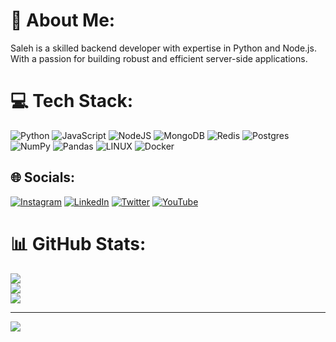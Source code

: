 # 💫 About Me:
Saleh is a skilled backend developer with expertise in Python and Node.js. With a passion for building robust and efficient server-side applications.


# 💻 Tech Stack:
![Python](https://img.shields.io/badge/python-3670A0?style=for-the-badge&logo=python&logoColor=ffdd54) ![JavaScript](https://img.shields.io/badge/javascript-%23323330.svg?style=for-the-badge&logo=javascript&logoColor=%23F7DF1E) ![NodeJS](https://img.shields.io/badge/node.js-6DA55F?style=for-the-badge&logo=node.js&logoColor=white) ![MongoDB](https://img.shields.io/badge/MongoDB-%234ea94b.svg?style=for-the-badge&logo=mongodb&logoColor=white) ![Redis](https://img.shields.io/badge/redis-%23DD0031.svg?style=for-the-badge&logo=redis&logoColor=white) ![Postgres](https://img.shields.io/badge/postgres-%23316192.svg?style=for-the-badge&logo=postgresql&logoColor=white) ![NumPy](https://img.shields.io/badge/numpy-%23013243.svg?style=for-the-badge&logo=numpy&logoColor=white) ![Pandas](https://img.shields.io/badge/pandas-%23150458.svg?style=for-the-badge&logo=pandas&logoColor=white) ![LINUX](https://img.shields.io/badge/Linux-FCC624?style=for-the-badge&logo=linux&logoColor=black) ![Docker](https://img.shields.io/badge/docker-%230db7ed.svg?style=for-the-badge&logo=docker&logoColor=white)

## 🌐 Socials:
[![Instagram](https://img.shields.io/badge/Instagram-%23E4405F.svg?logo=Instagram&logoColor=white)](https://instagram.com/salehmontazeran) [![LinkedIn](https://img.shields.io/badge/LinkedIn-%230077B5.svg?logo=linkedin&logoColor=white)](https://linkedin.com/in/salehmontazeran) [![Twitter](https://img.shields.io/badge/Twitter-%231DA1F2.svg?logo=Twitter&logoColor=white)](https://twitter.com/salehmontazeran) [![YouTube](https://img.shields.io/badge/YouTube-%23FF0000.svg?logo=YouTube&logoColor=white)](https://youtube.com/@salehmontazeran) 
# 📊 GitHub Stats:
![](https://github-readme-stats.vercel.app/api?username=salehmontazeran&theme=dark&hide_border=false&include_all_commits=true&count_private=true)<br/>
![](https://github-readme-streak-stats.herokuapp.com/?user=salehmontazeran&theme=dark&hide_border=false)<br/>
![](https://github-readme-stats.vercel.app/api/top-langs/?username=salehmontazeran&theme=dark&hide_border=false&include_all_commits=true&count_private=true&layout=compact)

---
[![](https://visitcount.itsvg.in/api?id=salehmontazeran&icon=0&color=0)](https://visitcount.itsvg.in)

<!-- Proudly created with GPRM ( https://gprm.itsvg.in ) -->
